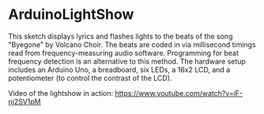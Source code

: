 ArduinoLightShow
================

This sketch displays lyrics and flashes lights to the beats of the song "Byegone" by Volcano Choir. The beats are coded in via millisecond timings read from frequency-measuring audio software. Programming for beat frequency detection is an alternative to this method. The hardware setup includes an Arduino Uno, a breadboard, six LEDs, a 16x2 LCD, and a potentiometer (to control the contrast of the LCD).

Video of the lightshow in action: https://www.youtube.com/watch?v=iF-nj2SV1pM
